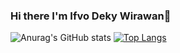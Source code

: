 ### Hi there I'm Ifvo Deky Wirawan👋

<!--
**ifvodeky24/ifvodeky24** is a ✨ _special_ ✨ repository because its `README.md` (this file) appears on your GitHub profile.

Here are some ideas to get you started:

- 🔭 I’m currently working on ...
- 🌱 I’m currently learning ...
- 👯 I’m looking to collaborate on ...
- 🤔 I’m looking for help with ...
- 💬 Ask me about ...
- 📫 How to reach me: ...
- 😄 Pronouns: ...
- ⚡ Fun fact: ...
-->

![Anurag's GitHub stats](https://github-readme-stats.vercel.app/api?username=ifvodeky24&show_icons=true&theme=dark)
[![Top Langs](https://github-readme-stats.vercel.app/api/top-langs/?username=ifvodeky24)](https://github.com/anuraghazra/github-readme-stats)




